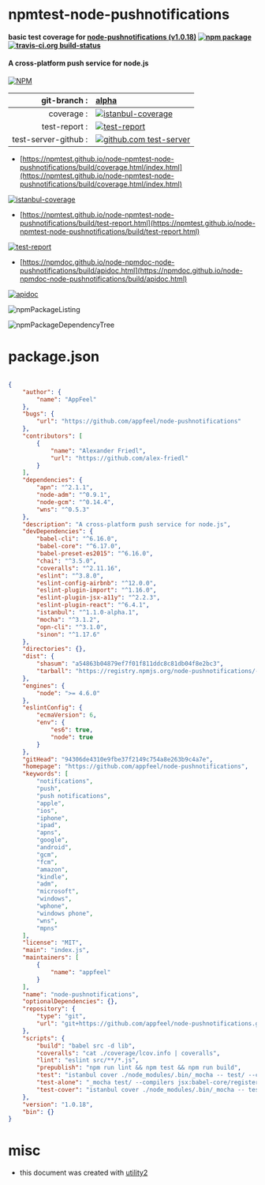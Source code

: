 # npmtest-node-pushnotifications

#### basic test coverage for  [node-pushnotifications (v1.0.18)](https://github.com/appfeel/node-pushnotifications)  [![npm package](https://img.shields.io/npm/v/npmtest-node-pushnotifications.svg?style=flat-square)](https://www.npmjs.org/package/npmtest-node-pushnotifications) [![travis-ci.org build-status](https://api.travis-ci.org/npmtest/node-npmtest-node-pushnotifications.svg)](https://travis-ci.org/npmtest/node-npmtest-node-pushnotifications)

#### A cross-platform push service for node.js

[![NPM](https://nodei.co/npm/node-pushnotifications.png?downloads=true&downloadRank=true&stars=true)](https://www.npmjs.com/package/node-pushnotifications)

| git-branch : | [alpha](https://github.com/npmtest/node-npmtest-node-pushnotifications/tree/alpha)|
|--:|:--|
| coverage : | [![istanbul-coverage](https://npmtest.github.io/node-npmtest-node-pushnotifications/build/coverage.badge.svg)](https://npmtest.github.io/node-npmtest-node-pushnotifications/build/coverage.html/index.html)|
| test-report : | [![test-report](https://npmtest.github.io/node-npmtest-node-pushnotifications/build/test-report.badge.svg)](https://npmtest.github.io/node-npmtest-node-pushnotifications/build/test-report.html)|
| test-server-github : | [![github.com test-server](https://npmtest.github.io/node-npmtest-node-pushnotifications/GitHub-Mark-32px.png)](https://npmtest.github.io/node-npmtest-node-pushnotifications/build/app/index.html) | | build-artifacts : | [![build-artifacts](https://npmtest.github.io/node-npmtest-node-pushnotifications/glyphicons_144_folder_open.png)](https://github.com/npmtest/node-npmtest-node-pushnotifications/tree/gh-pages/build)|

- [https://npmtest.github.io/node-npmtest-node-pushnotifications/build/coverage.html/index.html](https://npmtest.github.io/node-npmtest-node-pushnotifications/build/coverage.html/index.html)

[![istanbul-coverage](https://npmtest.github.io/node-npmtest-node-pushnotifications/build/screenCapture.buildCi.browser.%252Ftmp%252Fbuild%252Fcoverage.lib.html.png)](https://npmtest.github.io/node-npmtest-node-pushnotifications/build/coverage.html/index.html)

- [https://npmtest.github.io/node-npmtest-node-pushnotifications/build/test-report.html](https://npmtest.github.io/node-npmtest-node-pushnotifications/build/test-report.html)

[![test-report](https://npmtest.github.io/node-npmtest-node-pushnotifications/build/screenCapture.buildCi.browser.%252Ftmp%252Fbuild%252Ftest-report.html.png)](https://npmtest.github.io/node-npmtest-node-pushnotifications/build/test-report.html)

- [https://npmdoc.github.io/node-npmdoc-node-pushnotifications/build/apidoc.html](https://npmdoc.github.io/node-npmdoc-node-pushnotifications/build/apidoc.html)

[![apidoc](https://npmdoc.github.io/node-npmdoc-node-pushnotifications/build/screenCapture.buildCi.browser.%252Ftmp%252Fbuild%252Fapidoc.html.png)](https://npmdoc.github.io/node-npmdoc-node-pushnotifications/build/apidoc.html)

![npmPackageListing](https://npmtest.github.io/node-npmtest-node-pushnotifications/build/screenCapture.npmPackageListing.svg)

![npmPackageDependencyTree](https://npmtest.github.io/node-npmtest-node-pushnotifications/build/screenCapture.npmPackageDependencyTree.svg)



# package.json

```json

{
    "author": {
        "name": "AppFeel"
    },
    "bugs": {
        "url": "https://github.com/appfeel/node-pushnotifications"
    },
    "contributors": [
        {
            "name": "Alexander Friedl",
            "url": "https://github.com/alex-friedl"
        }
    ],
    "dependencies": {
        "apn": "^2.1.1",
        "node-adm": "^0.9.1",
        "node-gcm": "^0.14.4",
        "wns": "^0.5.3"
    },
    "description": "A cross-platform push service for node.js",
    "devDependencies": {
        "babel-cli": "^6.16.0",
        "babel-core": "^6.17.0",
        "babel-preset-es2015": "^6.16.0",
        "chai": "^3.5.0",
        "coveralls": "^2.11.16",
        "eslint": "^3.8.0",
        "eslint-config-airbnb": "^12.0.0",
        "eslint-plugin-import": "^1.16.0",
        "eslint-plugin-jsx-a11y": "^2.2.3",
        "eslint-plugin-react": "^6.4.1",
        "istanbul": "^1.1.0-alpha.1",
        "mocha": "^3.1.2",
        "opn-cli": "^3.1.0",
        "sinon": "^1.17.6"
    },
    "directories": {},
    "dist": {
        "shasum": "a54863b04879ef7f01f811ddc8c81db04f8e2bc3",
        "tarball": "https://registry.npmjs.org/node-pushnotifications/-/node-pushnotifications-1.0.18.tgz"
    },
    "engines": {
        "node": ">= 4.6.0"
    },
    "eslintConfig": {
        "ecmaVersion": 6,
        "env": {
            "es6": true,
            "node": true
        }
    },
    "gitHead": "94306de4310e9fbe37f2149c754a8e263b9c4a7e",
    "homepage": "https://github.com/appfeel/node-pushnotifications",
    "keywords": [
        "notifications",
        "push",
        "push notifications",
        "apple",
        "ios",
        "iphone",
        "ipad",
        "apns",
        "google",
        "android",
        "gcm",
        "fcm",
        "amazon",
        "kindle",
        "adm",
        "microsoft",
        "windows",
        "wphone",
        "windows phone",
        "wns",
        "mpns"
    ],
    "license": "MIT",
    "main": "index.js",
    "maintainers": [
        {
            "name": "appfeel"
        }
    ],
    "name": "node-pushnotifications",
    "optionalDependencies": {},
    "repository": {
        "type": "git",
        "url": "git+https://github.com/appfeel/node-pushnotifications.git"
    },
    "scripts": {
        "build": "babel src -d lib",
        "coveralls": "cat ./coverage/lcov.info | coveralls",
        "lint": "eslint src/**/*.js",
        "prepublish": "npm run lint && npm test && npm run build",
        "test": "istanbul cover ./node_modules/.bin/_mocha -- test/ --compilers jsx:babel-core/register --recursive --report lcovonly",
        "test-alone": "_mocha test/ --compilers jsx:babel-core/register --recursive -w",
        "test-cover": "istanbul cover ./node_modules/.bin/_mocha -- test/ --compilers jsx:babel-core/register --recursive; opn ./coverage/lcov-report/index.html"
    },
    "version": "1.0.18",
    "bin": {}
}
```



# misc
- this document was created with [utility2](https://github.com/kaizhu256/node-utility2)
